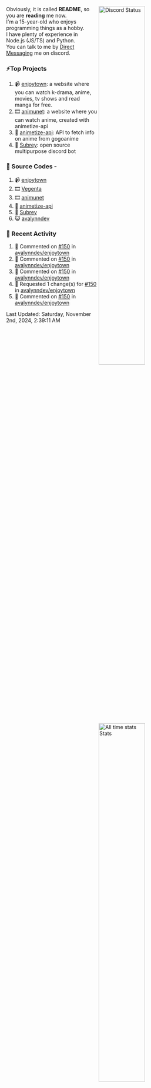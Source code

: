 <a href="https://discord.com/users/735059235141845003" target="_blank">
	<img width="50%" align="right" alt="Discord Status" src="https://lanyard.cnrad.dev/api/735059235141845003?bg=1f1f1f&borderRadius=5px">
</a>
<a href="https://wakatime.com/@Avalynn" target="_blank">
	<img width="50%" align="right" alt="All time stats Stats" src="https://github-readme-stats-one-liard-37.vercel.app/api/wakatime?username=avalynn&border_radius=5px&theme=dark&bg_color=1f1f1f&border_color=1f1f1f&icon_color=58a6ff&show_icons=true&disable_animations=true&custom_title=All%20Time%20Stats&v=2\&layout=compact">
</a>

<div align="left">
Obviously, it is called <b>README</b>, so you are <b>reading</b> me now.<br> 
I'm a 15-year-old who enjoys programming things as a hobby. <br>
I have plenty of experience in Node.js (JS/TS) and Python.<br>
You can talk to me by <a href="https://discord.com/users/735059235141845003">Direct Messaging</a> me on discord.<br>
</div>

### ⚡Top Projects
1. 📹 [enjoytown](https://enjoytown.netlify.app/): a website where you can watch k-drama, anime, movies, tv shows and read manga for free.
2. 🎞️ [animunet](https://animunet.vercel.app): a website where you can watch anime, created with animetize-api
3. 🎉 [animetize-api](https://animetize-api.vercel.app): API to fetch info on anime from gogoanime 
2. 🤖 [Subrey](https://github.com/InfiniteDevs/Subrey): open source multipurpose discord bot

### 📄 Source Codes -
1. 📹 [enjoytown](https://github.com/avalynndev/enjoytown) 
2. 🎞️ [Vegenta](https://github.com/InfiniteDevs/vegenta)
3. 🎞️ [animunet](https://github.com/InfiniteDevs/animunet)
4. 🎉 [animetize-api](https://github.com/avalynndev/animetize-api)
5. 🤖 [Subrey](https://github.com/InfiniteDevs/Subrey)
6. 😺 [avalynndev](https://github.com/avalynndev/avalynn-web)

### 📄 Recent Activity

<!--RECENT_ACTIVITY:start-->
1. 💬 Commented on [#150](https://github.com/avalynndev/enjoytown/pull/150#issuecomment-2451762495) in [avalynndev/enjoytown](https://github.com/avalynndev/enjoytown)<br>
2. 💬 Commented on [#150](https://github.com/avalynndev/enjoytown/pull/150#issuecomment-2451734472) in [avalynndev/enjoytown](https://github.com/avalynndev/enjoytown)<br>
3. 💬 Commented on [#150](https://github.com/avalynndev/enjoytown/pull/150#issuecomment-2451732545) in [avalynndev/enjoytown](https://github.com/avalynndev/enjoytown)<br>
4. 🔴 Requested 1 change(s) for [#150](https://github.com/avalynndev/enjoytown/pull/150#pullrequestreview-2409912741) in [avalynndev/enjoytown](https://github.com/avalynndev/enjoytown)<br>
5. 💬 Commented on [#150](https://github.com/avalynndev/enjoytown/pull/150#issuecomment-2451715500) in [avalynndev/enjoytown](https://github.com/avalynndev/enjoytown)<br>
<!--RECENT_ACTIVITY:end-->

<!--RECENT_ACTIVITY:last_update-->
Last Updated: Saturday, November 2nd, 2024, 2:39:11 AM
<!--RECENT_ACTIVITY:last_update_end-->
